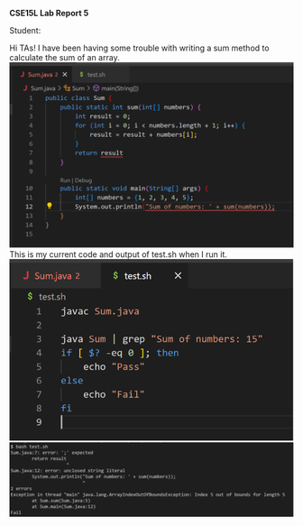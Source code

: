 **CSE15L Lab Report 5**

Student:

Hi TAs! I have been having some trouble with writing a sum method to calculate the sum of an array. 
![Image](buggycode.png)
This is my current code and output of test.sh when I run it.
![Image](tests.png)
![Image](testoutput.png)
